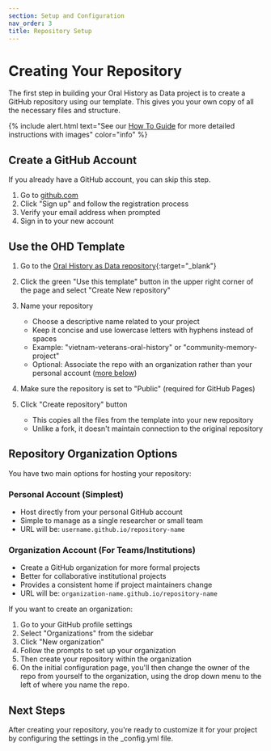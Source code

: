 ```yaml
---
section: Setup and Configuration
nav_order: 3
title: Repository Setup
---
```


# Creating Your Repository

The first step in building your Oral History as Data project is to create a GitHub repository using our template. This gives you your own copy of all the necessary files and structure.

{% include alert.html text="See our [How To Guide](/content/how-to/create-github-repository.html) for more detailed instructions with images" color="info" %}

## Create a GitHub Account

If you already have a GitHub account, you can skip this step.

1. Go to [github.com](https://github.com/)
2. Click "Sign up" and follow the registration process
3. Verify your email address when prompted
4. Sign in to your new account

## Use the OHD Template

1. Go to the [Oral History as Data repository](https://github.com/oralhistoryasdata/template){:target="_blank"}

2. Click the green "Use this template" button in the upper right corner of the page and select "Create New repository" 

3. Name your repository
   - Choose a descriptive name related to your project 
   - Keep it concise and use lowercase letters with hyphens instead of spaces
   - Example: "vietnam-veterans-oral-history" or "community-memory-project"
   - Optional: Associate the repo with an organization rather than your personal account ([more below](#repository-organization-options))

4. Make sure the repository is set to "Public" (required for GitHub Pages)

5. Click "Create repository" button
   - This copies all the files from the template into your new repository
   - Unlike a fork, it doesn't maintain connection to the original repository

## Repository Organization Options

You have two main options for hosting your repository:

### Personal Account (Simplest)
- Host directly from your personal GitHub account
- Simple to manage as a single researcher or small team
- URL will be: `username.github.io/repository-name`

### Organization Account (For Teams/Institutions)
- Create a GitHub organization for more formal projects
- Better for collaborative institutional projects
- Provides a consistent home if project maintainers change
- URL will be: `organization-name.github.io/repository-name`

If you want to create an organization:
1. Go to your GitHub profile settings
2. Select "Organizations" from the sidebar
3. Click "New organization"
4. Follow the prompts to set up your organization
5. Then create your repository within the organization
6. On the initial configuration page, you'll then change the owner of the repo from yourself to the organization, using the drop down menu to the left of where you name the repo.

## Next Steps

After creating your repository, you're ready to customize it for your project by configuring the settings in the _config.yml file.